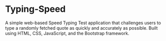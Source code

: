 # Typing-Speed
A simple web-based Speed Typing Test application that challenges users to type a randomly fetched quote as quickly and accurately as possible. Built using HTML, CSS, JavaScript, and the Bootstrap framework.
